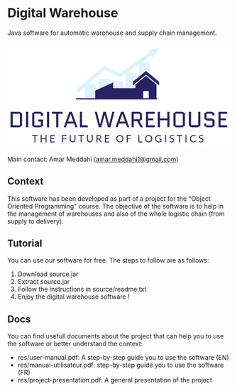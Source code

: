 # Digital Warehouse
Java software for automatic warehouse and supply chain management.

<p align="center">
  <img src="src/images/warehouse-logo.png" />
</p>

Main contact: Amar Meddahi (amar.meddahi1@gmail.com)

## Context

This software has been developed as part of a project for the "Object Oriented Programming" course. The objective of the software is to help in the management of warehouses and also of the whole logistic chain (from supply to delivery).

## Tutorial
You can use our software for free. The steps to follow are as follows:
1. Download source.jar
2. Extract source.jar
3. Follow the instructions in source/readme.txt
4. Enjoy the digital warehouse software !

## Docs
You can find usefull documents about the project that can help you to use the software or better understand the context:
- res/user-manual.pdf: A step-by-step guide you to use the software (EN)
- res/manual-utilisateur.pdf: step-by-step guide you to use the software (FR)
- res/project-presentation.pdf: A general presentation of the project
